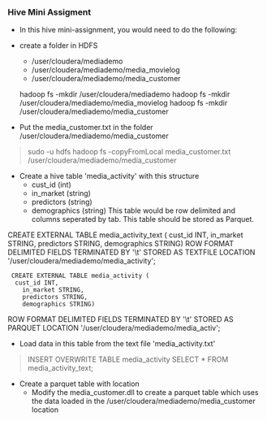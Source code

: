 ### Hive Mini Assigment

* In this hive mini-assignment, you would need to do the following:

* create a folder in HDFS 
	- /user/cloudera/mediademo
	- /user/cloudera/mediademo/media_movielog
	- /user/cloudera/mediademo/media_customer 
	
	hadoop fs -mkdir /user/cloudera/mediademo
	hadoop fs -mkdir /user/cloudera/mediademo/media_movielog
	hadoop fs -mkdir /user/cloudera/mediademo/media_customer


* Put the media_customer.txt in the folder /user/cloudera/mediademo/media_customer
> sudo -u hdfs hadoop fs -copyFromLocal media_customer.txt /user/cloudera/mediademo/media_customer

* Create a hive table 'media_activity' with this structure
	- cust_id (int)
	- in_market (string)
	- predictors (string)
	- demographics (string)
This table would be row delimited and columns seperated by tab. This table should be stored as Parquet.
>     
CREATE EXTERNAL TABLE media_activity_text (
      cust_id INT,
	    in_market STRING,
	    predictors STRING,
	    demographics STRING)
  ROW FORMAT DELIMITED FIELDS TERMINATED BY '\t'
  STORED AS TEXTFILE
  LOCATION '/user/cloudera/mediademo/media_activity';

 >
     CREATE EXTERNAL TABLE media_activity (
      cust_id INT,
	    in_market STRING,
	    predictors STRING,
	    demographics STRING)
  ROW FORMAT DELIMITED FIELDS TERMINATED BY '\t'
  STORED AS PARQUET
  LOCATION '/user/cloudera/mediademo/media_activ';
  

* Load data in this table from the text file 'media_activity.txt'
>  INSERT OVERWRITE TABLE media_activity SELECT * FROM media_activity_text;


* Create a parquet table with location
	- Modify the media_customer.dll to create a parquet table which uses the data loaded in the /user/cloudera/mediademo/media_customer location


	
